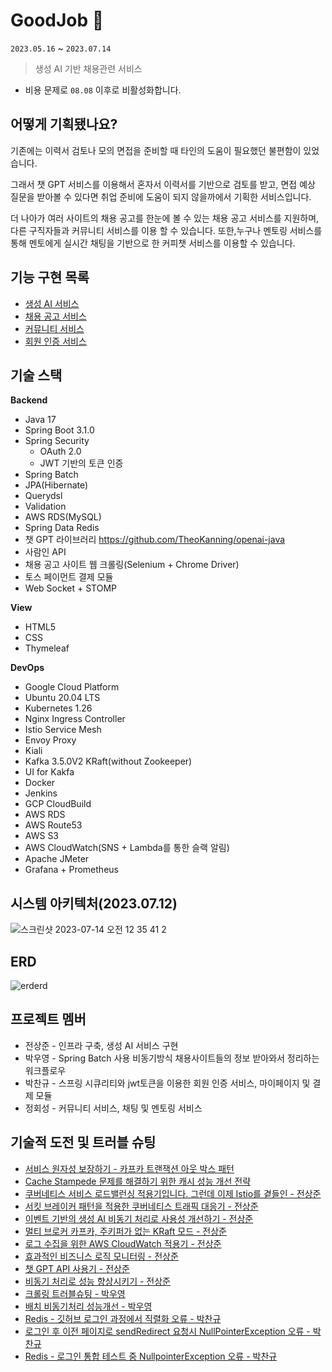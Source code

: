 # GoodJob 🤖
`2023.05.16` ~ `2023.07.14`
> 생성 AI 기반 채용관련 서비스

- 비용 문제로 `08.08` 이후로 비활성화합니다.

## 어떻게 기획됐나요?

기존에는 이력서 검토나 모의 면접을 준비할 때 타인의 도움이 필요했던 불편함이 있었습니다.

그래서 챗 GPT 서비스를 이용해서 혼자서 이력서를 기반으로 검토를 받고, 면접 예상 질문을 받아볼 수 있다면 취업 준비에 도움이 되지 않을까에서 기획한 서비스입니다.

더 나아가 여러 사이트의 채용 공고를 한눈에 볼 수 있는 채용 공고 서비스를 지원하며, 다른 구직자들과 커뮤니티 서비스를 이용 할 수 있습니다.
또한,누구나 멘토링 서비스를 통해 멘토에게 실시간 채팅을 기반으로 한 커피챗 서비스를 이용할 수 있습니다.

## 기능 구현 목록

- [생성 AI 서비스](https://quasar-safflower-616.notion.site/AI-43e104d648564e03be6a00a079566bdd?pvs=4)
- [채용 공고 서비스](https://quasar-safflower-616.notion.site/68e738ec880f4c26a2efa43fbdacdd72?pvs=4)
- [커뮤니티 서비스](https://quasar-safflower-616.notion.site/58cabee91b1e449885edebe3ac0e0f35?pvs=4)
- [회원 인증 서비스](https://quasar-safflower-616.notion.site/5681bfaac2634bbdb73920a3351d124d?pvs=4)

## 기술 스택

**Backend**
- Java 17
- Spring Boot 3.1.0
- Spring Security
    - OAuth 2.0
    - JWT 기반의 토큰 인증
- Spring Batch
- JPA(Hibernate)
- Querydsl
- Validation
- AWS RDS(MySQL)
- Spring Data Redis
- 챗 GPT 라이브러리 https://github.com/TheoKanning/openai-java
- 사람인 API
- 채용 공고 사이트 웹 크롤링(Selenium + Chrome Driver)
- 토스 페이먼트 결제 모듈
- Web Socket + STOMP

**View**

- HTML5
- CSS
- Thymeleaf

**DevOps**
- Google Cloud Platform
- Ubuntu 20.04 LTS
- Kubernetes 1.26
- Nginx Ingress Controller
- Istio Service Mesh
- Envoy Proxy
- Kiali
- Kafka 3.5.0V2 KRaft(without Zookeeper)
- UI for Kakfa
- Docker
- Jenkins
- GCP CloudBuild
- AWS RDS
- AWS Route53
- AWS S3
- AWS CloudWatch(SNS + Lambda를 통한 슬랙 알림)
- Apache JMeter
- Grafana + Prometheus

## 시스템 아키텍처(2023.07.12)

![스크린샷 2023-07-14 오전 12 35 41 2](https://github.com/waveofmymind/GoodJob/assets/93868431/c9efb774-67d3-4bf0-9746-2d240f260205)

## ERD

![erderd](https://github.com/waveofmymind/GoodJob/assets/93868431/0779a712-7c06-405a-ab26-a504f2cf2783)

## 프로젝트 멤버

- 전상준 - 인프라 구축, 생성 AI 서비스 구현
- 박우영 - Spring Batch 사용 비동기방식 채용사이트들의 정보 받아와서 정리하는 워크플로우
- 박찬규 - 스프링 시큐리티와 jwt토큰을 이용한 회원 인증 서비스, 마이페이지 및 결제 모듈
- 정회성 - 커뮤니티 서비스, 채팅 및 멘토링 서비스


## 기술적 도전 및 트러블 슈팅
- [서비스 원자성 보장하기 - 카프카 트랜잭션 아웃 박스 패턴](https://waveofmymind.github.io/posts/kafka-outbox-transaction/)
- [Cache Stampede 문제를 해결하기 위한 캐시 성능 개선 전략](https://waveofmymind.github.io/posts/improve-cache/)
- [쿠버네티스 서비스 로드밸런싱 적용기입니다. 그런데 이제 Istio를 곁들인 - 전상준](https://waveofmymind.github.io/posts/k8s-with-istio/)
- [서킷 브레이커 패턴을 적용한 쿠버네티스 트래픽 대응기 - 전상준](https://waveofmymind.github.io/posts/huge-traffic/)
- [이벤트 기반의 생성 AI 비동기 처리로 사용성 개선하기 - 전상준](https://waveofmymind.github.io/posts/kafka-processing/)
- [멀티 브로커 카프카, 주키퍼가 없는 KRaft 모드 - 전상준](https://waveofmymind.github.io/posts/kafka-kraft/)
- [로그 수집을 위한 AWS CloudWatch 적용기 - 전상준](https://waveofmymind.github.io/posts/aws-cloudwatch/)
- [효과적인 비즈니스 로직 모니터링 - 전상준](https://waveofmymind.github.io/posts/effective-monitoring/)
- [챗 GPT API 사용기 - 전상준](https://waveofmymind.github.io/posts/springboot+chatgpt/)
- [비동기 처리로 성능 향상시키기 - 전상준](https://waveofmymind.github.io/posts/async-processing/)
- [크롤링 트러블슈팅 - 박우영](https://velog.io/@wy9295/Java-%ED%81%AC%EB%A1%A4%EB%A7%81-%EC%97%90%EB%9F%AC%EB%AA%A8%EC%9D%8C)
- [배치 비동기처리 성능개선 - 박우영](https://velog.io/@wy9295/DB-Spring-Batch-%ED%99%9C%EC%9A%A9%ED%95%98%EC%97%AC-%EB%B3%91%EB%A0%AC%EC%B2%98%EB%A6%AC)
- [Redis - 깃허브 로그인 과정에서 직렬화 오류 - 박찬규](https://velog.io/@qmrma987/SpringBoot-JWT-Redis-%EC%82%AC%EC%9A%A9%EC%A4%91-%EA%B9%83%ED%97%88%EB%B8%8C-%EB%A1%9C%EA%B7%B8%EC%9D%B8-API-serializationfailedexception-%EC%B2%98%EB%A6%AC)
- [로그인 후 이전 페이지로 sendRedirect 요청시 NullPointerException 오류 - 박찬규](https://velog.io/@qmrma987/SpringBoot-Thymeleaf-JWT-Redis-%EC%82%AC%EC%9A%A9%EC%A4%91-sendRedirect-%EB%AC%B8%EC%A0%9C)
- [Redis - 로그인 통합 테스트 중 NullpointerException 오류 - 박찬규](https://velog.io/@qmrma987/SpringBoot-Redis-%ED%82%A4-%EC%84%A4%EC%A0%95)






